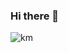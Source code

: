 ### Hi there 👋

![km](https://res.cloudinary.com/dozx3wxth/image/upload/v1624423010/Screen_Shot_2021-06-22_at_9.36.36_PM_uznwra.png)
